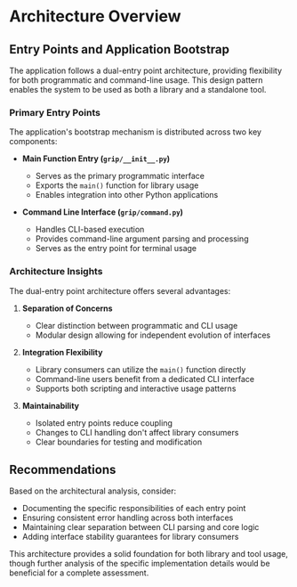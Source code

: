 # Architecture Overview

## Entry Points and Application Bootstrap

The application follows a dual-entry point architecture, providing flexibility for both programmatic and command-line usage. This design pattern enables the system to be used as both a library and a standalone tool.

### Primary Entry Points

The application's bootstrap mechanism is distributed across two key components:

- **Main Function Entry (`grip/__init__.py`)**
  - Serves as the primary programmatic interface
  - Exports the `main()` function for library usage
  - Enables integration into other Python applications

- **Command Line Interface (`grip/command.py`)**
  - Handles CLI-based execution
  - Provides command-line argument parsing and processing
  - Serves as the entry point for terminal usage

### Architecture Insights

The dual-entry point architecture offers several advantages:

1. **Separation of Concerns**
   - Clear distinction between programmatic and CLI usage
   - Modular design allowing for independent evolution of interfaces

2. **Integration Flexibility**
   - Library consumers can utilize the `main()` function directly
   - Command-line users benefit from a dedicated CLI interface
   - Supports both scripting and interactive usage patterns

3. **Maintainability**
   - Isolated entry points reduce coupling
   - Changes to CLI handling don't affect library consumers
   - Clear boundaries for testing and modification

## Recommendations

Based on the architectural analysis, consider:

- Documenting the specific responsibilities of each entry point
- Ensuring consistent error handling across both interfaces
- Maintaining clear separation between CLI parsing and core logic
- Adding interface stability guarantees for library consumers

This architecture provides a solid foundation for both library and tool usage, though further analysis of the specific implementation details would be beneficial for a complete assessment.